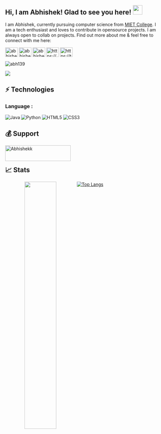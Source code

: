 ## Hi, I am Abhishek! Glad to see you here! <img src="https://raw.githubusercontent.com/aemmadi/aemmadi/master/wave.gif" width="30px">

I am Abhishek, currently pursuing computer science from [MIET College](https://https://www.miet.ac.in/). I am a tech enthusiast and loves to contribute in opensource projects. I am always open to collab on projects. Find out more about me & feel free to connect with me here:


<p align="left">
<a href="https://dev.to/abhishek22512" target="blank"><img align="center" src="https://raw.githubusercontent.com/rahuldkjain/github-profile-readme-generator/master/src/images/icons/Social/devto.svg" alt="abhishek22512" height="30" width="40" /></a>
<a href="https://linkedin.com/in/abhishek-kumar12" target="blank"><img align="center" src="https://raw.githubusercontent.com/rahuldkjain/github-profile-readme-generator/master/src/images/icons/Social/linked-in-alt.svg" alt="abhishek-kumar12" height="30" width="40" /></a>
<a href="https://www.hackerrank.com/abhishek22512" target="blank"><img align="center" src="https://raw.githubusercontent.com/rahuldkjain/github-profile-readme-generator/master/src/images/icons/Social/hackerrank.svg" alt="abhishek22512" height="30" width="40" /></a>
<a href="https://discord.gg/https://discord.gg/caJHSYkxCn" target="blank"><img align="center" src="https://raw.githubusercontent.com/rahuldkjain/github-profile-readme-generator/master/src/images/icons/Social/discord.svg" alt="https://discord.gg/caJHSYkxCn" height="30" width="40" /></a>
<a href="https://twitter.com/AbhishekKtwt" target="blank"><img align="center" src="https://raw.githubusercontent.com/rahuldkjain/github-profile-readme-generator/master/src/images/icons/Social/twitter.svg" alt="https://twitter.com/AbhishekKtwt" height="30" width="40" /></a>

</p>
<p align="left"> <img src="https://komarev.com/ghpvc/?username=abh139&label=Profile%20views&color=0e75b6&style=flat" alt="abh139" /> </p>

<img src="https://activity-graph.herokuapp.com/graph?username=abh139&bg_color=0f2d3d&color=1cadfb&line=1cadfb&point=1cadfb&area=true&hide_border=true">

## ⚡ Technologies

### Language :
![Java](https://img.shields.io/badge/-java-E34A86?style=flat-square&logo=java)
![Python](https://img.shields.io/badge/-Python-black?style=flat-square&logo=Python)
![HTML5](https://img.shields.io/badge/-HTML5-E34F26?style=flat-square&logo=html5&logoColor=white)
![CSS3](https://img.shields.io/badge/-CSS3-1572B6?style=flat-square&logo=css3)


## 💰 Support

<p><a href="https://www.buymeacoffee.com/Abhishekk"> <img align="left" src="https://cdn.buymeacoffee.com/buttons/v2/default-yellow.png" height="50" width="210" alt="Abhishekk" /></a></p>
<br><br>


## 📈 Stats
<p align="center">
	
 <img align="left" width="45%" src="https://github-readme-stats.vercel.app/api?username=abh139&show_icons=true&theme=tokyonight" />
	
[![Top Langs](https://github-readme-stats.vercel.app/api/top-langs/?username=abh139&layout=compact)](https://github.com/abh139/github-readme-stats)

</p>
